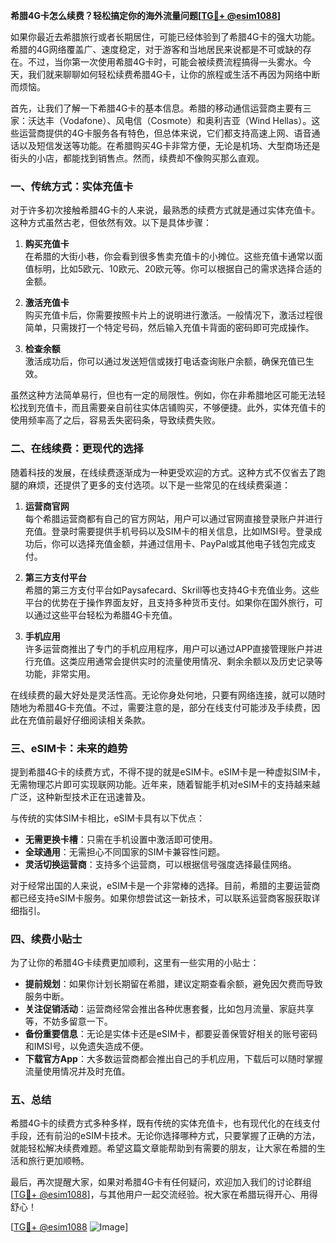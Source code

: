 **希腊4G卡怎么续费？轻松搞定你的海外流量问题[[TG💪+ @esim1088](https://t.me/s/esim1088)]**

如果你最近去希腊旅行或者长期居住，可能已经体验到了希腊4G卡的强大功能。希腊的4G网络覆盖广、速度稳定，对于游客和当地居民来说都是不可或缺的存在。不过，当你第一次使用希腊4G卡时，可能会被续费流程搞得一头雾水。今天，我们就来聊聊如何轻松续费希腊4G卡，让你的旅程或生活不再因为网络中断而烦恼。

首先，让我们了解一下希腊4G卡的基本信息。希腊的移动通信运营商主要有三家：沃达丰（Vodafone）、风电信（Cosmote）和奥利吉亚（Wind Hellas）。这些运营商提供的4G卡服务各有特色，但总体来说，它们都支持高速上网、语音通话以及短信发送等功能。在希腊购买4G卡非常方便，无论是机场、大型商场还是街头的小店，都能找到销售点。然而，续费却不像购买那么直观。

### **一、传统方式：实体充值卡**

对于许多初次接触希腊4G卡的人来说，最熟悉的续费方式就是通过实体充值卡。这种方式虽然古老，但依然有效。以下是具体步骤：

1. **购买充值卡**  
   在希腊的大街小巷，你会看到很多售卖充值卡的小摊位。这些充值卡通常以面值标明，比如5欧元、10欧元、20欧元等。你可以根据自己的需求选择合适的金额。

2. **激活充值卡**  
   购买充值卡后，你需要按照卡片上的说明进行激活。一般情况下，激活过程很简单，只需拨打一个特定号码，然后输入充值卡背面的密码即可完成操作。

3. **检查余额**  
   激活成功后，你可以通过发送短信或拨打电话查询账户余额，确保充值已生效。

虽然这种方法简单易行，但也有一定的局限性。例如，你在非希腊地区可能无法轻松找到充值卡，而且需要亲自前往实体店铺购买，不够便捷。此外，实体充值卡的使用频率高了之后，容易丢失密码条，导致续费失败。

### **二、在线续费：更现代的选择**

随着科技的发展，在线续费逐渐成为一种更受欢迎的方式。这种方式不仅省去了跑腿的麻烦，还提供了更多的支付选项。以下是一些常见的在线续费渠道：

1. **运营商官网**  
   每个希腊运营商都有自己的官方网站，用户可以通过官网直接登录账户并进行充值。登录时需要提供手机号码以及SIM卡的相关信息，比如IMSI号。登录成功后，你可以选择充值金额，并通过信用卡、PayPal或其他电子钱包完成支付。

2. **第三方支付平台**  
   希腊的第三方支付平台如Paysafecard、Skrill等也支持4G卡充值业务。这些平台的优势在于操作界面友好，且支持多种货币支付。如果你在国外旅行，可以通过这些平台轻松为希腊4G卡充值。

3. **手机应用**  
   许多运营商推出了专门的手机应用程序，用户可以通过APP直接管理账户并进行充值。这类应用通常会提供实时的流量使用情况、剩余余额以及历史记录等功能，非常实用。

在线续费的最大好处是灵活性高。无论你身处何地，只要有网络连接，就可以随时随地为希腊4G卡充值。不过，需要注意的是，部分在线支付可能涉及手续费，因此在充值前最好仔细阅读相关条款。

### **三、eSIM卡：未来的趋势**

提到希腊4G卡的续费方式，不得不提的就是eSIM卡。eSIM卡是一种虚拟SIM卡，无需物理芯片即可实现联网功能。近年来，随着智能手机对eSIM卡的支持越来越广泛，这种新型技术正在迅速普及。

与传统的实体SIM卡相比，eSIM卡具有以下优点：

- **无需更换卡槽**：只需在手机设置中激活即可使用。
- **全球通用**：无需担心不同国家的SIM卡兼容性问题。
- **灵活切换运营商**：支持多个运营商，可以根据信号强度选择最佳网络。

对于经常出国的人来说，eSIM卡是一个非常棒的选择。目前，希腊的主要运营商都已经支持eSIM卡服务。如果你想尝试这一新技术，可以联系运营商客服获取详细指引。

### **四、续费小贴士**

为了让你的希腊4G卡续费更加顺利，这里有一些实用的小贴士：

- **提前规划**：如果你计划长期留在希腊，建议定期查看余额，避免因欠费而导致服务中断。
- **关注促销活动**：运营商经常会推出各种优惠套餐，比如包月流量、家庭共享等，不妨多留意一下。
- **备份重要信息**：无论是实体卡还是eSIM卡，都要妥善保管好相关的账号密码和IMSI号，以免遗失造成不便。
- **下载官方App**：大多数运营商都会推出自己的手机应用，下载后可以随时掌握流量使用情况并及时充值。

### **五、总结**

希腊4G卡的续费方式多种多样，既有传统的实体充值卡，也有现代化的在线支付手段，还有前沿的eSIM卡技术。无论你选择哪种方式，只要掌握了正确的方法，就能轻松解决续费难题。希望这篇文章能帮助到有需要的朋友，让大家在希腊的生活和旅行更加顺畅。

最后，再次提醒大家，如果对希腊4G卡有任何疑问，欢迎加入我们的讨论群组[[TG💪+ @esim1088](https://t.me/s/esim1088)]，与其他用户一起交流经验。祝大家在希腊玩得开心、用得舒心！

[[TG💪+ @esim1088](https://t.me/s/esim1088) ![Image](https://i.postimg.cc/4NQfJmqS/Snipaste-2025-05-13-00-14-12.png)]